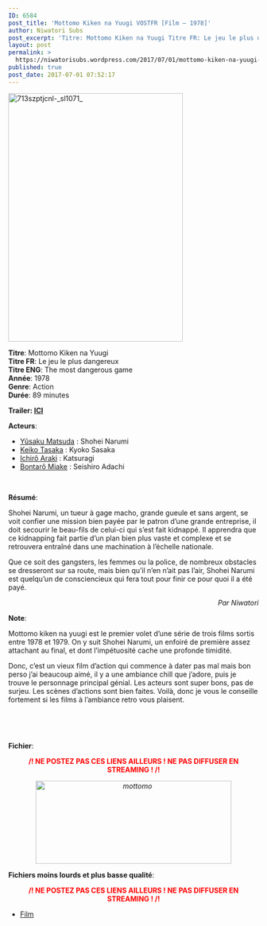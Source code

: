 ```yaml
---
ID: 6584
post_title: 'Mottomo Kiken na Yuugi VOSTFR [Film – 1978]'
author: Niwatori Subs
post_excerpt: 'Titre: Mottomo Kiken na Yuugi Titre FR: Le jeu le plus dangereux Titre ENG: The most dangerous game Ann&eacute;e: 1978 Genre: Action Dur&eacute;e: 89 minutes Trailer: ICI Acteurs: Y&ucirc;saku Matsuda : Shohei Narumi Keiko Tasaka : Kyoko Sasaka Ichir&ocirc; Araki : Katsuragi Bontar&ocirc; Miake : Seishiro Adachi &nbsp; R&eacute;sum&eacute;: Shohei Narumi, un tueur &agrave; gage &hellip; <a href="https://niwatorisubs.wordpress.com/2017/07/01/mottomo-kiken-na-yuugi-vostfr-film-1978/">Lire la suite de <span>Mottomo Kiken na Yuugi VOSTFR [Film &ndash;&nbsp;1978]</span></a>'
layout: post
permalink: >
  https://niwatorisubs.wordpress.com/2017/07/01/mottomo-kiken-na-yuugi-vostfr-film-1978/
published: true
post_date: 2017-07-01 07:52:17
---
```

<p><img data-attachment-id="1957" data-permalink="https://niwatorisubs.wordpress.com/713szptjcnl-_sl1071_/" data-orig-file="https://niwatorisubs.files.wordpress.com/2017/04/713szptjcnl-_sl1071_.jpg?w=351&#038;h=500" data-orig-size="753,1071" data-comments-opened="1" data-image-meta="{&quot;aperture&quot;:&quot;0&quot;,&quot;credit&quot;:&quot;&quot;,&quot;camera&quot;:&quot;&quot;,&quot;caption&quot;:&quot;&quot;,&quot;created_timestamp&quot;:&quot;0&quot;,&quot;copyright&quot;:&quot;&quot;,&quot;focal_length&quot;:&quot;0&quot;,&quot;iso&quot;:&quot;0&quot;,&quot;shutter_speed&quot;:&quot;0&quot;,&quot;title&quot;:&quot;&quot;,&quot;orientation&quot;:&quot;0&quot;}" data-image-title="713szptjcnl-_sl1071_" data-image-description="" data-medium-file="https://niwatorisubs.files.wordpress.com/2017/04/713szptjcnl-_sl1071_.jpg?w=351&#038;h=500?w=211" data-large-file="https://niwatorisubs.files.wordpress.com/2017/04/713szptjcnl-_sl1071_.jpg?w=351&#038;h=500?w=676" class="  wp-image-1957 aligncenter" src="https://niwatorisubs.files.wordpress.com/2017/04/713szptjcnl-_sl1071_.jpg?w=351&#038;h=500" alt="713szptjcnl-_sl1071_" width="351" height="500" srcset="https://niwatorisubs.files.wordpress.com/2017/04/713szptjcnl-_sl1071_.jpg?w=351&amp;h=500 351w, https://niwatorisubs.files.wordpress.com/2017/04/713szptjcnl-_sl1071_.jpg?w=702&amp;h=998 702w, https://niwatorisubs.files.wordpress.com/2017/04/713szptjcnl-_sl1071_.jpg?w=105&amp;h=150 105w, https://niwatorisubs.files.wordpress.com/2017/04/713szptjcnl-_sl1071_.jpg?w=211&amp;h=300 211w" sizes="(max-width: 351px) 100vw, 351px" /></p>
<p><strong>Titre</strong>: Mottomo Kiken na Yuugi<br />
<strong>Titre FR</strong>: Le jeu le plus dangereux<br />
<strong>Titre ENG</strong>: The most dangerous game<br />
<strong>Année</strong>: 1978<br />
<strong>Genre</strong>: Action<br />
<strong>Durée</strong>: 89 minutes<br />
<span id="more-2115"></span></p>
<div id="onglets_2_cast" class="content_menu_onglets_2 nodisplay">
<p class="sim"><strong>Trailer: <a href="https://www.youtube.com/watch?v=0arB-GItuvw"  rel="noopener noreferrer">ICI</a></strong></p>
<p class="sim" title="Sorimachi Takashi"><strong>Acteurs</strong>:</p>
<ul>
<li title="Yûsaku Matsuda"><a href="http://asianwiki.com/Yusaku_Matsuda"  rel="noopener"><span class="itemprop">Yûsaku Matsuda</span></a> : Shohei Narumi</li>
<li title="Keiko Tasaka"><a href="http://www.imdb.com/name/nm0850815/?ref_=tt_cl_t2"><span class="itemprop">Keiko Tasaka</span></a> : Kyoko Sasaka</li>
<li title="Ichirô Araki"><a href="http://www.imdb.com/name/nm0032889/?ref_=tt_cl_t3"><span class="itemprop">Ichirô Araki</span></a> : Katsuragi</li>
<li title="Bontarô Miake"><a href="http://www.imdb.com/name/nm0583925/?ref_=tt_cl_t6"><span class="itemprop">Bontarô Miake</span></a> : Seishiro Adachi</li>
</ul>
<p>&nbsp;</p>
</div>
<p><strong>Résumé</strong>:</p>
<p>Shohei Narumi, un tueur à gage macho, grande gueule et sans argent, se voit confier une mission bien payée par le patron d&rsquo;une grande entreprise, il doit secourir le beau-fils de celui-ci qui s&rsquo;est fait kidnappé. Il apprendra que ce kidnapping fait partie d&rsquo;un plan bien plus vaste et complexe et se retrouvera entraîné dans une machination à l&rsquo;échelle nationale.</p>
<p>Que ce soit des gangsters, les femmes ou la police, de nombreux obstacles se dresseront sur sa route, mais bien qu&rsquo;il n&rsquo;en n&rsquo;ait pas l&rsquo;air, Shohei Narumi est quelqu&rsquo;un de consciencieux qui fera tout pour finir ce pour quoi il a été payé.<em><br />
</em></p>
<p style="text-align:right;"><em>Par Niwatori</em></p>
<p><strong>Note</strong>:</p>
<p>Mottomo kiken na yuugi est le premier volet d&rsquo;une série de trois films sortis entre 1978 et 1979. On y suit Shohei Narumi, un enfoiré de première assez attachant au final, et dont l&rsquo;impétuosité cache une profonde timidité.</p>
<p>Donc, c&rsquo;est un vieux film d&rsquo;action qui commence à dater pas mal mais bon perso j&rsquo;ai beaucoup aimé, il y a une ambiance chill que j&rsquo;adore, puis je trouve le personnage principal génial. Les acteurs sont super bons, pas de surjeu. Les scènes d&rsquo;actions sont bien faites. Voilà, donc je vous le conseille fortement si les films à l&rsquo;ambiance retro vous plaisent.</p>
<p>&nbsp;</p>
<p>&nbsp;</p>
<p><strong>Fichier</strong>:</p>
<p style="text-align:center;"><span style="color:#ff0000;"><strong>/! NE POSTEZ PAS CES LIENS AILLEURS ! NE PAS DIFFUSER EN STREAMING ! /!</strong></span></p>
<p style="text-align:center;"><a href="https://1fichier.com/?qo6lixqudo"  rel="noopener"><em><img data-attachment-id="2179" data-permalink="https://niwatorisubs.wordpress.com/2017/07/01/mottomo-kiken-na-yuugi-vostfr-film-1978/mottomo/" data-orig-file="https://niwatorisubs.files.wordpress.com/2017/06/mottomo.png?w=394&#038;h=167" data-orig-size="500,212" data-comments-opened="1" data-image-meta="{&quot;aperture&quot;:&quot;0&quot;,&quot;credit&quot;:&quot;&quot;,&quot;camera&quot;:&quot;&quot;,&quot;caption&quot;:&quot;&quot;,&quot;created_timestamp&quot;:&quot;0&quot;,&quot;copyright&quot;:&quot;&quot;,&quot;focal_length&quot;:&quot;0&quot;,&quot;iso&quot;:&quot;0&quot;,&quot;shutter_speed&quot;:&quot;0&quot;,&quot;title&quot;:&quot;&quot;,&quot;orientation&quot;:&quot;0&quot;}" data-image-title="mottomo" data-image-description="" data-medium-file="https://niwatorisubs.files.wordpress.com/2017/06/mottomo.png?w=394&#038;h=167?w=300" data-large-file="https://niwatorisubs.files.wordpress.com/2017/06/mottomo.png?w=394&#038;h=167?w=500" class="alignnone  wp-image-2179" src="https://niwatorisubs.files.wordpress.com/2017/06/mottomo.png?w=394&#038;h=167" alt="mottomo" width="394" height="167" srcset="https://niwatorisubs.files.wordpress.com/2017/06/mottomo.png?w=394&amp;h=167 394w, https://niwatorisubs.files.wordpress.com/2017/06/mottomo.png?w=150&amp;h=64 150w, https://niwatorisubs.files.wordpress.com/2017/06/mottomo.png?w=300&amp;h=127 300w, https://niwatorisubs.files.wordpress.com/2017/06/mottomo.png 500w" sizes="(max-width: 394px) 100vw, 394px" /></em></a></p>
<p><strong>Fichiers moins lourds et plus basse qualité</strong>:</p>
<p style="text-align:center;"><span style="color:#ff0000;"><strong>/! NE POSTEZ PAS CES LIENS AILLEURS ! NE PAS DIFFUSER EN STREAMING ! /!</strong></span></p>
<ul>
<li><a href="https://1fichier.com/?ci64qrwmak"  rel="noopener">Film</a></li>
</ul>